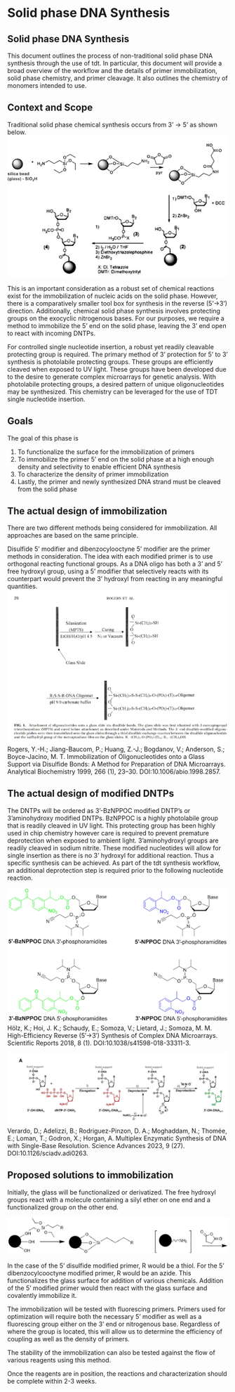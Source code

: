 # Solid phase DNA Synthesis

## Solid phase DNA Synthesis

This document outlines the process of non-traditional solid phase DNA synthesis through the use of tdt. In particular, this document will provide a broad overview of the workflow and the details of primer immobilization, solid phase chemistry, and primer cleavage. It also outlines the chemistry of monomers intended to use.
## Context and Scope

Traditional solid phase chemical synthesis occurs from 3’ -> 5’ as shown below.
![chemical solid phase DNA synthesis](Chemical-SPPS.png)

This is an important consideration as a robust set of chemical reactions exist for the immobilization of nucleic acids on the solid phase. However, there is a comparatively smaller tool box for synthesis in the reverse (5’->3’) direction. Additionally, chemical solid phase synthesis involves protecting groups on the exocyclic nitrogenous bases. For our purposes, we require a method to immobilize the 5’ end on the solid phase, leaving the 3’ end open to react with incoming DNTPs.

For controlled single nucleotide insertion, a robust yet readily cleavable protecting group is required. The primary method of 3’ protection for 5’ to 3’ synthesis is photolabile protecting groups. These groups are efficiently cleaved when exposed to UV light. These groups have been developed due to the desire to generate complex microarrays for genetic analysis. With photolabile protecting groups, a desired pattern of unique oligonucleotides may be synthesized. This chemistry can be leveraged for the use of TDT single nucleotide insertion.

## Goals
The goal of this phase is 
  1. To functionalize the surface for the immobilization of primers
  2. To immobilize the primer 5’ end on the solid phase at a high enough density and selectivity to enable efficient DNA synthesis
  3. To characterize the density of primer immobilization
  4. Lastly, the primer and newly synthesized DNA strand must be cleaved from the solid phase

## The actual design of immobilization

There are two different methods being considered for immobilization. All approaches are based on the same principle. 

Disulfide 5’ modifier and dibenzocylooctyne 5’ modifier are the primer methods in consideration. The idea with each modified primer is to use orthogonal reacting functional groups. As a DNA oligo has both a 3’ and 5’ free hydroxyl group, using a 5’ modifier that selectively reacts with its counterpart would prevent the 3’ hydroxyl from reacting in any meaningful quantities.
![Sulfide solid phase synthesis](Sulfide-SPS.png)
Rogers, Y.-H.; Jiang-Baucom, P.; Huang, Z.-J.; Bogdanov, V.; Anderson, S.; Boyce-Jacino, M. T. Immobilization of Oligonucleotides onto a Glass Support via Disulfide Bonds: A Method for Preparation of DNA Microarrays. Analytical Biochemistry 1999, 266 (1), 23–30. DOI:10.1006/abio.1998.2857.

## The actual design of modified DNTPs

The DNTPs will be ordered as 3’-BzNPPOC modified DNTP’s or 3’aminohydroxy modified DNTPs. BzNPPOC is a highly photolabile group that is readily cleaved in UV light. This protecting group has been highly used in chip chemistry however care is required to prevent premature deprotection when exposed to ambient light. 3’aminohydroxyl groups are readily cleaved in sodium nitrite. These modified nucleotides will allow for single insertion as there is no 3’ hydroxyl for additional reaction. Thus a specific synthesis can be achieved. As part of the tdt synthesis workflow, an additional deprotection step is required prior to the following nucleotide reaction.

![Photolabile-PG](Photolabile-PG.png)
Hölz, K.; Hoi, J. K.; Schaudy, E.; Somoza, V.; Lietard, J.; Somoza, M. M. High-Efficiency Reverse (5′→3′) Synthesis of Complex DNA Microarrays. Scientific Reports 2018, 8 (1). DOI:10.1038/s41598-018-33311-3. 

![amine-PG](amine-PG.png)
Verardo, D.; Adelizzi, B.; Rodriguez-Pinzon, D. A.; Moghaddam, N.; Thomée, E.; Loman, T.; Godron, X.; Horgan, A. Multiplex Enzymatic Synthesis of DNA with Single-Base Resolution. Science Advances 2023, 9 (27). DOI:10.1126/sciadv.adi0263. 

## Proposed solutions to immobilization

Initially, the glass will be functionalized or derivatized. The free hydroxyl groups react with a molecule containing a silyl ether on one end and a functionalized group on the other end. 

![Glass-functionalization](Glass-functionalization.png)

In the case of the 5’ disulfide modified primer, R would be a thiol. For the 5’ dibenzocylcooctyne modified primer, R would be an azide. This functionalizes the glass surface for addition of various chemicals. Addition of the 5’ modified primer would then react with the glass surface and covalently immobilize it. 

The immobilization will be tested with fluorescing primers. Primers used for optimization will require both the necessary 5’ modifier as well as a fluorescing group either on the 3’ end or nitrogenous base. Regardless of where the group is located, this will allow us to determine the efficiency of coupling as well as the density of primers.

The stability of the immobilization can also be tested against the flow of various reagents using this method.

Once the reagents are in position, the reactions and characterization should be complete within 2-3 weeks. 

